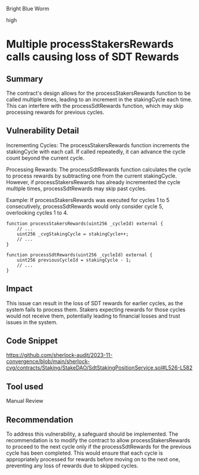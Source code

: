 Bright Blue Worm

high

# Multiple processStakersRewards calls causing loss of SDT Rewards

## Summary
The contract's design allows for the processStakersRewards function to be called multiple times, leading to an increment in the stakingCycle each time. This can interfere with the processSdtRewards function, which may skip processing rewards for previous cycles.

## Vulnerability Detail
Incrementing Cycles: The processStakersRewards function increments the stakingCycle with each call. If called repeatedly, it can advance the cycle count beyond the current cycle.

Processing Rewards: The processSdtRewards function calculates the cycle to process rewards by subtracting one from the current stakingCycle. However, if processStakersRewards has already incremented the cycle multiple times, processSdtRewards may skip past cycles.

Example: If processStakersRewards was executed for cycles 1 to 5 consecutively, processSdtRewards would only consider cycle 5, overlooking cycles 1 to 4. 

```solidity
function processStakersRewards(uint256 _cycleId) external {
    // ...
    uint256 _cvgStakingCycle = stakingCycle++;
    // ...
}

function processSdtRewards(uint256 _cycleId) external {
    uint256 previousCycleId = stakingCycle - 1;
    // ...
}
```

## Impact
This issue can result in the loss of SDT rewards for earlier cycles, as the system fails to process them. Stakers expecting rewards for those cycles would not receive them, potentially leading to financial losses and trust issues in the system.

## Code Snippet
https://github.com/sherlock-audit/2023-11-convergence/blob/main/sherlock-cvg/contracts/Staking/StakeDAO/SdtStakingPositionService.sol#L526-L582

## Tool used
Manual Review

## Recommendation
To address this vulnerability, a safeguard should be implemented. The recommendation is to modify the contract to allow processStakersRewards to proceed to the next cycle only if the processSdtRewards for the previous cycle has been completed. This would ensure that each cycle is appropriately processed for rewards before moving on to the next one, preventing any loss of rewards due to skipped cycles.